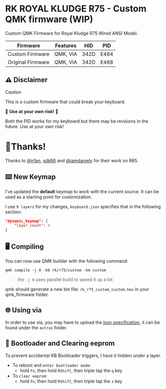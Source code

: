 # RK ROYAL KLUDGE R75 - Custom QMK firmware (WIP)
Custom QMK Firmware for Royal Kludge R75 Wired ANSI Model.

| Firmware        | Features              | HID                                             | PID                                                                                   |
|---------------|-----------------------|---------------------------------------------------------|----------------------------------------------------------------------------------------|
| Custom Firmware   | QMK, VIA      | 342D           | E484                         |
| Original Firmware   | QMK, VIA      | 342D           | E488                         |

## ⚠️ Disclaimer
> [!CAUTION]
> This is a custom firmware that could break your keyboard.
>
> 🛑 **Use at your own risk!** 🛑
>
> Both the PID works for my keyboard but there may be revisions in the future. Use at your own risk!

# 🥳Thanks!
Thanks to [@irfan](https://github.com/irfanjmdn/), [sdk66](https://github.com/sdk66/) and [@iamdanielv](https://github.com/iamdanielv) for their work on R65.

## ⌨️ New Keymap

I've updated the **default** keymap to work with the current source. It can be used as a starting point for customization.

I use `9 layers` for my changes, `keyboard.json` specifies that in the following section:

```json
"dynamic_keymap": {
    "layer_count": 9
}
```

## 🖥️ Compiling

You can now use QMK builder with the following command:

```shell
qmk compile -j 0 -kb rk/r75/custom -km custom
```

> the `-j 0` uses parallel build to speed it up a bit

qmk should generate a new bin file: `rk_r75_custom_custom.hex` in your qmk_firmware folder.

## 🌐 Using via

In order to use via, you may have to upload the [json specification](extras/rk_r65_via.json), it can be found under the `extras` folder.

## 🥾 Bootloader and Clearing eeprom

To prevent accidental KB Bootloader triggers, I have it hidden under a layer.

- To reboot and `enter bootloader mode`:
  - hold `Fn`, then hold `RShift`, then triple tap the `q` key
- To `clear eeprom`:
  - hold `Fn`, then hold `RShift`, then triple tap the `z` key
